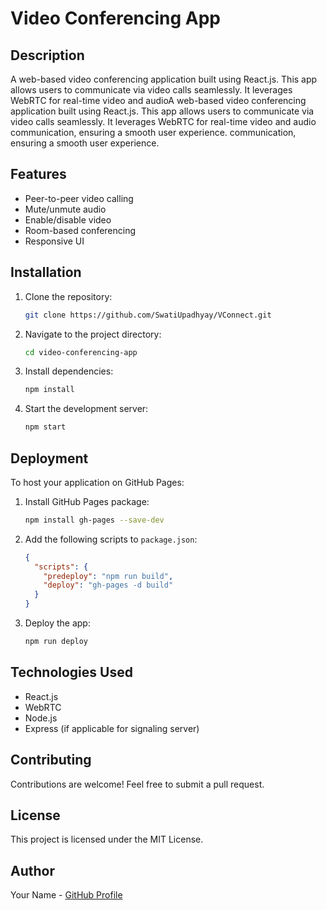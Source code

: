 # Video Conferencing App

## Description

A web-based video conferencing application built using React.js. This app allows users to communicate via video calls seamlessly. It leverages WebRTC for real-time video and audioA web-based video conferencing application built using React.js. This app allows users to communicate via video calls seamlessly. It leverages WebRTC for real-time video and audio communication, ensuring a smooth user experience. communication, ensuring a smooth user experience.

## Features

- Peer-to-peer video calling
- Mute/unmute audio
- Enable/disable video
- Room-based conferencing
- Responsive UI

## Installation

1. Clone the repository:
   ```sh
   git clone https://github.com/SwatiUpadhyay/VConnect.git
   ```
2. Navigate to the project directory:
   ```sh
   cd video-conferencing-app
   ```
3. Install dependencies:
   ```sh
   npm install
   ```
4. Start the development server:
   ```sh
   npm start
   ```

## Deployment

To host your application on GitHub Pages:

1. Install GitHub Pages package:
   ```sh
   npm install gh-pages --save-dev
   ```
2. Add the following scripts to `package.json`:
   ```json
   {
     "scripts": {
       "predeploy": "npm run build",
       "deploy": "gh-pages -d build"
     }
   }
   ```
3. Deploy the app:
   ```sh
   npm run deploy
   ```

## Technologies Used

- React.js
- WebRTC
- Node.js
- Express (if applicable for signaling server)

## Contributing

Contributions are welcome! Feel free to submit a pull request.

## License

This project is licensed under the MIT License.

## Author

Your Name - [GitHub Profile](https://github.com/SwatiUpadhyay)
